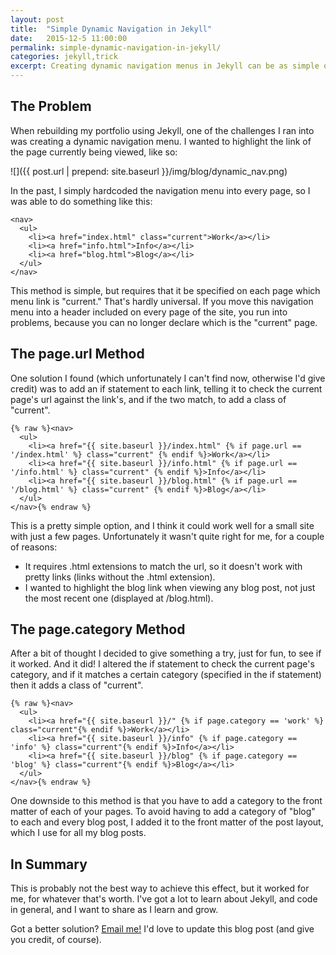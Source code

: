 ```yaml
---
layout: post
title:  "Simple Dynamic Navigation in Jekyll"
date:   2015-12-5 11:00:00
permalink: simple-dynamic-navigation-in-jekyll/
categories: jekyll,trick
excerpt: Creating dynamic navigation menus in Jekyll can be as simple or complicated as you want it to be. I thought I'd share a couple easy methods I learned.
---
```


## The Problem
When rebuilding my portfolio using Jekyll, one of the challenges I ran into was creating a dynamic navigation menu. I wanted to highlight the link of the page currently being viewed, like so:

![]({{ post.url | prepend: site.baseurl }}/img/blog/dynamic_nav.png)

In the past, I simply hardcoded the navigation menu into every page, so I was able to do something like this:

    <nav>
      <ul>
        <li><a href="index.html" class="current">Work</a></li>
        <li><a href="info.html">Info</a></li>
        <li><a href="blog.html">Blog</a></li>
      </ul>
    </nav>

This method is simple, but requires that it be specified on each page which menu link is "current." That's hardly universal. If you move this navigation menu into a header included on every page of the site, you run into problems, because you can no longer declare which is the "current" page.

## The page.url Method
One solution I found (which unfortunately I can't find now, otherwise I'd give credit) was to add an if statement to each link, telling it to check the current page's url against the link's, and if the two match, to add a class of "current".

    {% raw %}<nav>
      <ul>
        <li><a href="{{ site.baseurl }}/index.html" {% if page.url == '/index.html' %} class="current" {% endif %}>Work</a></li>
        <li><a href="{{ site.baseurl }}/info.html" {% if page.url == '/info.html' %} class="current" {% endif %}>Info</a></li>
        <li><a href="{{ site.baseurl }}/blog.html" {% if page.url == '/blog.html' %} class="current" {% endif %}>Blog</a></li>
      </ul>
    </nav>{% endraw %}

This is a pretty simple option, and I think it could work well for a small site with just a few pages. Unfortunately it wasn't quite right for me, for a couple of reasons:

- It requires .html extensions to match the url, so it doesn't work with pretty links (links without the .html extension).
- I wanted to highlight the blog link when viewing any blog post, not just the most recent one (displayed at /blog.html).

## The page.category Method
After a bit of thought I decided to give something a try, just for fun, to see if it worked. And it did! I altered the if statement to check the current page's category, and if it matches a certain category (specified in the if statement) then it adds a class of "current".

    {% raw %}<nav>
      <ul>
        <li><a href="{{ site.baseurl }}/" {% if page.category == 'work' %} class="current"{% endif %}>Work</a></li>
        <li><a href="{{ site.baseurl }}/info" {% if page.category == 'info' %} class="current"{% endif %}>Info</a></li>
        <li><a href="{{ site.baseurl }}/blog" {% if page.category == 'blog' %} class="current"{% endif %}>Blog</a></li>
      </ul>
    </nav>{% endraw %}

One downside to this method is that you have to add a category to the front matter of each of your pages. To avoid having to add a category of "blog" to each and every blog post, I added it to the front matter of the post layout, which I use for all my blog posts.

## In Summary
This is probably not the best way to achieve this effect, but it worked for me, for whatever that's worth. I've got a lot to learn about Jekyll, and code in general, and I want to share as I learn and grow.

Got a better solution? <a href="mailto:hello@alexmacduff.com?subject=I%20am%20a%20Jekyll%20master">Email me!</a> I'd love to update this blog post (and give you credit, of course).
